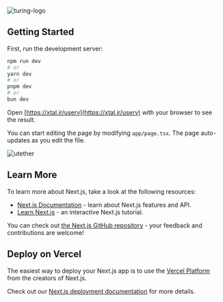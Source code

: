 
![turing-logo](https://github.com/user-attachments/assets/ca947f13-b706-4242-8996-6d85b412d25c)
## Getting Started

First, run the development server:

```bash
npm run dev
# or
yarn dev
# or
pnpm dev
# or
bun dev
```

Open [https://xtal.ir/userv](https://xtal.ir/userv) with your browser to see the result.

You can start editing the page by modifying `app/page.tsx`. The page auto-updates as you edit the file.

![utether](https://github.com/user-attachments/assets/adfa23cf-8491-4f14-b938-dab184e38f2d)

## Learn More

To learn more about Next.js, take a look at the following resources:

- [Next.js Documentation](https://nextjs.org/docs) - learn about Next.js features and API.
- [Learn Next.js](https://nextjs.org/learn) - an interactive Next.js tutorial.

You can check out [the Next.js GitHub repository](https://github.com/vercel/next.js/) - your feedback and contributions are welcome!

## Deploy on Vercel

The easiest way to deploy your Next.js app is to use the [Vercel Platform](https://vercel.com/new?utm_medium=default-template&filter=next.js&utm_source=create-next-app&utm_campaign=create-next-app-readme) from the creators of Next.js.

Check out our [Next.js deployment documentation](https://nextjs.org/docs/deployment) for more details.
